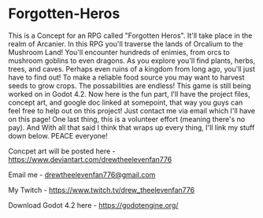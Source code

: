 # Forgotten-Heros
This is a Concept for an RPG called "Forgotten Heros". It'll take place in the realm of Arcanier. In this RPG you'll traverse the lands of Orcalium to the Mushroom Land! You'll encounter hundreds of enimies, from orcs to mushroom goblins to even dragons. As you explore you'll find plants, herbs, trees, and caves. Perhaps even ruins of a kingdom from long ago, you'll just have to find out! To make a reliable food source you may want to harvest seeds to grow crops. The possabilities are endless! This game is still being worked on in Godot 4.2. Now here is the fun part, I'll have the project files, concept art, and google doc linked at somepoint, that way you guys can feel free to help out on this project! Just contact me via email which I'll have on this page! One last thing, this is a volunteer effort (meaning there's no pay). And With all that said I think that wraps up every thing, I'll link my stuff down below. PEACE everyone!

Concpet art will be posted here - https://www.deviantart.com/drewtheelevenfan776


Email me - drewtheelevenfan776@gmail.com



My Twitch - https://www.twitch.tv/drew_theelevenfan776


Download Godot 4.2 here - https://godotengine.org/






